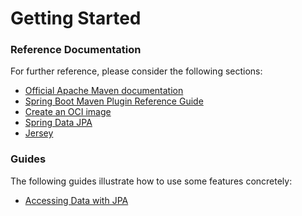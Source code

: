 # Getting Started

### Reference Documentation
For further reference, please consider the following sections:

* [Official Apache Maven documentation](https://maven.apache.org/guides/index.html)
* [Spring Boot Maven Plugin Reference Guide](https://docs.spring.io/spring-boot/docs/2.6.0/maven-plugin/reference/html/)
* [Create an OCI image](https://docs.spring.io/spring-boot/docs/2.6.0/maven-plugin/reference/html/#build-image)
* [Spring Data JPA](https://docs.spring.io/spring-boot/docs/2.6.0/reference/htmlsingle/#boot-features-jpa-and-spring-data)
* [Jersey](https://docs.spring.io/spring-boot/docs/2.6.0/reference/htmlsingle/#boot-features-jersey)

### Guides
The following guides illustrate how to use some features concretely:

* [Accessing Data with JPA](https://spring.io/guides/gs/accessing-data-jpa/)


